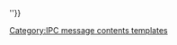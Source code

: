<noinclude> </noinclude>''}}<noinclude> </noinclude>

[Category:IPC message contents
templates](Category:IPC_message_contents_templates "wikilink")